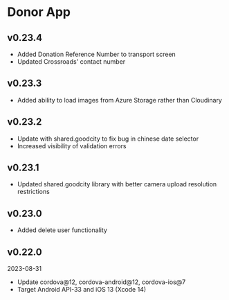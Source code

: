 # Donor App

## v0.23.4

- Added Donation Reference Number to transport screen
- Updated Crossroads' contact number

## v0.23.3

- Added ability to load images from Azure Storage rather than Cloudinary

## v0.23.2

- Update with shared.goodcity to fix bug in chinese date selector
- Increased visibility of validation errors

## v0.23.1

- Updated shared.goodcity library with better camera upload resolution restrictions

## v0.23.0

- Added delete user functionality

## v0.22.0

2023-08-31

- Update cordova@12, cordova-android@12, cordova-ios@7
- Target Android API-33 and iOS 13 (Xcode 14)
